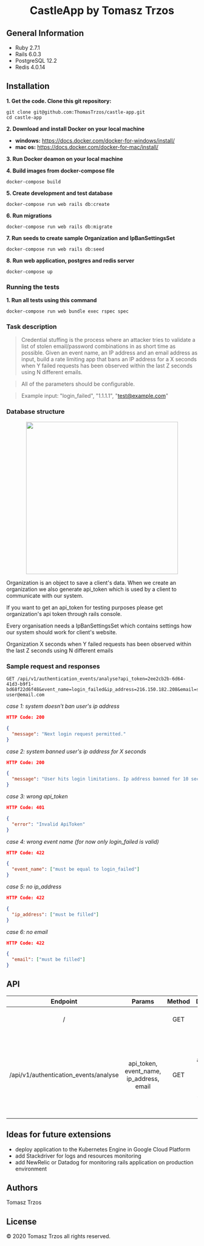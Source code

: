 <h1 align="center">
  CastleApp by Tomasz Trzos
</p>

## General Information

- Ruby 2.7.1
- Rails 6.0.3
- PostgreSQL 12.2
- Redis 4.0.14

## Installation

**1. Get the code. Clone this git repository:**

```
git clone git@github.com:ThomasTrzos/castle-app.git
cd castle-app
```

**2. Download and install Docker on your local machine**

- **windows:** https://docs.docker.com/docker-for-windows/install/
- **mac os:** https://docs.docker.com/docker-for-mac/install/

**3. Run Docker deamon on your local machine**

**4. Build images from docker-compose file**

```
docker-compose build
```

**5. Create development and test database**

```
docker-compose run web rails db:create
```

**6. Run migrations**

```
docker-compose run web rails db:migrate
```

**7. Run seeds to create sample Organization and IpBanSettingsSet**

```
docker-compose run web rails db:seed
```

**8. Run web application, postgres and redis server**

```
docker-compose up
```

### Running the tests

**1. Run all tests using this command**

```
docker-compose run web bundle exec rspec spec
```

### Task description

> Credential stuffing is the process where an attacker tries to validate a list of stolen email/password combinations in as short time as possible. Given an event name, an IP address and an email address as input, build a rate limiting app that bans an IP address for a X seconds when Y failed requests has been observed within the last Z seconds using N different emails.

> All of the parameters should be configurable.

> Example input: "login_failed", "1.1.1.1", "test@example.com"

### Database structure

<p align="center">
  <img src="https://i.ibb.co/pZ0LmR3/database-diagram.png" width="400">
</p>

Organization is an object to save a client's data. When we create an organization we also generate api_token which is used by a client to communicate with our system.

If you want to get an api_token for testing purposes please get organization's api token through rails console.

Every organisation needs a IpBanSettingsSet which contains settings how our system should work for client's website.

Organization X seconds when Y failed requests has been observed within the last Z seconds using N different emails

### Sample request and responses

```
GET /api/v1/authentication_events/analyse?api_token=2ee2cb2b-6d64-41d3-b9f1-bd68f22d6f48&event_name=login_failed&ip_address=216.150.182.208&email=sample-user@email.com
```

_case 1: system doesn't ban user's ip address_

```json
HTTP Code: 200

{
  "message": "Next login request permitted."
}
```

_case 2: system banned user's ip address for X seconds_

```json
HTTP Code: 200

{
  "message": "User hits login limitations. Ip address banned for 10 seconds."
}
```

_case 3: wrong api_token_

```json
HTTP Code: 401

{
  "error": "Invalid ApiToken"
}
```

_case 4: wrong event name (for now only login_failed is valid)_

```json
HTTP Code: 422

{
  "event_name": ["must be equal to login_failed"]
}
```

_case 5: no ip_address_

```json
HTTP Code: 422

{
  "ip_address": ["must be filled"]
}
```

_case 6: no email_

```json
HTTP Code: 422

{
  "email": ["must be filled"]
}
```

## API

|               Endpoint                |                  Params                  | Method |                                                  Description                                                  |
| :-----------------------------------: | :--------------------------------------: | :----: | :-----------------------------------------------------------------------------------------------------------: |
|                   /                   |                                          |  GET   |                                           root, name of the project                                           |
| /api/v1/authentication_events/analyse | api_token, event_name, ip_address, email |  GET   | analyse provided user's data and returns http code: 200 if request is allowed by the system or 403 if doesn't |

## Ideas for future extensions

- deploy application to the Kubernetes Engine in Google Cloud Platform
- add Stackdriver for logs and resources monitoring
- add NewRelic or Datadog for monitoring rails application on production environment

## Authors

Tomasz Trzos

## License

© 2020 Tomasz Trzos all rights reserved.

